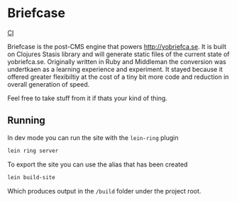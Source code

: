 # Briefcase

[CI](https://travis-ci.org/kouphax/yobriefca.se)

Briefcase is the post-CMS engine that powers http://yobriefca.se.  It is built on Clojures Stasis library and will generate static files of the current state of yobriefca.se.  Originally written in Ruby and Middleman the conversion was undertkaen as a learning experience and experiment.  It stayed because it offered greater flexibiltiy at the cost of a tiny bit more code and reduction in overall generation of speed.

Feel free to take stuff from it if thats your kind of thing.

## Running

In dev mode you can run the site with the `lein-ring` plugin

```bash
lein ring server
```

To export the site you can use the alias that has been created

```bash
lein build-site
```

Which produces output in the `/build` folder under the project root.

